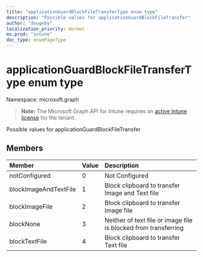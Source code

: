 ```yaml
---
title: "applicationGuardBlockFileTransferType enum type"
description: "Possible values for applicationGuardBlockFileTransfer"
author: "dougeby"
localization_priority: Normal
ms.prod: "intune"
doc_type: enumPageType
---
```


# applicationGuardBlockFileTransferType enum type

Namespace: microsoft.graph

> **Note:** The Microsoft Graph API for Intune requires an [active Intune license](https://go.microsoft.com/fwlink/?linkid=839381) for the tenant.

Possible values for applicationGuardBlockFileTransfer

## Members
|Member|Value|Description|
|:---|:---|:---|
|notConfigured|0|Not Configured|
|blockImageAndTextFile|1|Block clipboard to transfer Image and Text file|
|blockImageFile|2|Block clipboard to transfer Image file|
|blockNone|3|Neither of text file or image file is blocked from transferring|
|blockTextFile|4|Block clipboard to transfer Text file|




